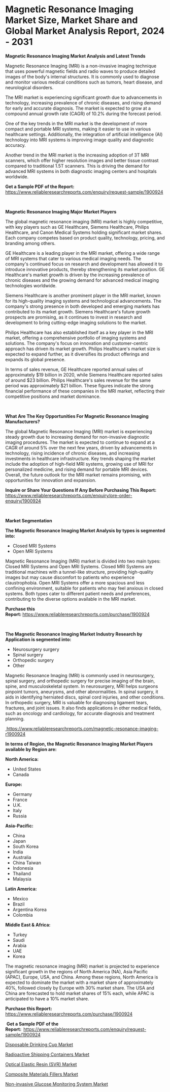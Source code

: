 <p><h1>Magnetic Resonance Imaging Market Size, Market Share and Global Market Analysis Report, 2024 - 2031</h1></p><p><strong>Magnetic Resonance Imaging Market Analysis and Latest Trends</strong></p>
<p><p>Magnetic Resonance Imaging (MRI) is a non-invasive imaging technique that uses powerful magnetic fields and radio waves to produce detailed images of the body's internal structures. It is commonly used to diagnose and monitor various medical conditions such as tumors, heart disease, and neurological disorders.</p><p>The MRI market is experiencing significant growth due to advancements in technology, increasing prevalence of chronic diseases, and rising demand for early and accurate diagnosis. The market is expected to grow at a compound annual growth rate (CAGR) of 10.2% during the forecast period.</p><p>One of the key trends in the MRI market is the development of more compact and portable MRI systems, making it easier to use in various healthcare settings. Additionally, the integration of artificial intelligence (AI) technology into MRI systems is improving image quality and diagnostic accuracy.</p><p>Another trend in the MRI market is the increasing adoption of 3T MRI scanners, which offer higher resolution images and better tissue contrast compared to traditional 1.5T scanners. This is driving the demand for advanced MRI systems in both diagnostic imaging centers and hospitals worldwide.</p></p>
<p><strong>Get a Sample PDF of the Report:&nbsp;</strong> <a href="https://www.reliableresearchreports.com/enquiry/request-sample/1900924">https://www.reliableresearchreports.com/enquiry/request-sample/1900924</a></p>
<p>&nbsp;</p>
<p><strong>Magnetic Resonance Imaging Major Market Players</strong></p>
<p><p>The global magnetic resonance imaging (MRI) market is highly competitive, with key players such as GE Healthcare, Siemens Healthcare, Philips Healthcare, and Canon Medical Systems holding significant market shares. Each company competes based on product quality, technology, pricing, and branding among others.</p><p>GE Healthcare is a leading player in the MRI market, offering a wide range of MRI systems that cater to various medical imaging needs. The company's continued focus on research and development has allowed it to introduce innovative products, thereby strengthening its market position. GE Healthcare's market growth is driven by the increasing prevalence of chronic diseases and the growing demand for advanced medical imaging technologies worldwide.</p><p>Siemens Healthcare is another prominent player in the MRI market, known for its high-quality imaging systems and technological advancements. The company's strong presence in both developed and emerging markets has contributed to its market growth. Siemens Healthcare's future growth prospects are promising, as it continues to invest in research and development to bring cutting-edge imaging solutions to the market.</p><p>Philips Healthcare has also established itself as a key player in the MRI market, offering a comprehensive portfolio of imaging systems and solutions. The company's focus on innovation and customer-centric approach has driven its market growth. Philips Healthcare's market size is expected to expand further, as it diversifies its product offerings and expands its global presence.</p><p>In terms of sales revenue, GE Healthcare reported annual sales of approximately $19 billion in 2020, while Siemens Healthcare reported sales of around $23 billion. Philips Healthcare's sales revenue for the same period was approximately $21 billion. These figures indicate the strong financial performance of these companies in the MRI market, reflecting their competitive positions and market dominance.</p></p>
<p>&nbsp;</p>
<p><strong>What Are The Key Opportunities For Magnetic Resonance Imaging Manufacturers?</strong></p>
<p><p>The global Magnetic Resonance Imaging (MRI) market is experiencing steady growth due to increasing demand for non-invasive diagnostic imaging procedures. The market is expected to continue to expand at a CAGR of around 5% over the next few years, driven by advancements in technology, rising incidence of chronic diseases, and increasing investments in healthcare infrastructure. Key trends shaping the market include the adoption of high-field MRI systems, growing use of MRI for personalized medicine, and rising demand for portable MRI devices. Overall, the future outlook for the MRI market remains promising, with opportunities for innovation and expansion.</p></p>
<p><strong>Inquire or Share Your Questions If Any Before Purchasing This Report:</strong> <a href="https://www.reliableresearchreports.com/enquiry/pre-order-enquiry/1900924">https://www.reliableresearchreports.com/enquiry/pre-order-enquiry/1900924</a></p>
<p>&nbsp;</p>
<p><strong>Market Segmentation</strong></p>
<p><strong>The Magnetic Resonance Imaging Market Analysis by types is segmented into:</strong></p>
<p><ul><li>Closed MRI Systems</li><li>Open MRI Systems</li></ul></p>
<p><p>Magnetic Resonance Imaging (MRI) market is divided into two main types: Closed MRI Systems and Open MRI Systems. Closed MRI Systems are traditional machines with a tunnel-like structure, providing high-quality images but may cause discomfort to patients who experience claustrophobia. Open MRI Systems offer a more spacious and less confining environment, suitable for patients who may feel anxious in closed systems. Both types cater to different patient needs and preferences, contributing to the diverse options available in the MRI market.</p></p>
<p><strong>Purchase this Report:&nbsp;</strong><a href="https://www.reliableresearchreports.com/purchase/1900924">https://www.reliableresearchreports.com/purchase/1900924</a></p>
<p>&nbsp;</p>
<p><strong>The Magnetic Resonance Imaging Market Industry Research by Application is segmented into:</strong></p>
<p><ul><li>Neurosurgery surgery</li><li>Spinal surgery</li><li>Orthopedic surgery</li><li>Other</li></ul></p>
<p><p>Magnetic Resonance Imaging (MRI) is commonly used in neurosurgery, spinal surgery, and orthopedic surgery for precise imaging of the brain, spine, and musculoskeletal system. In neurosurgery, MRI helps surgeons pinpoint tumors, aneurysms, and other abnormalities. In spinal surgery, it aids in identifying herniated discs, spinal cord injuries, and other conditions. In orthopedic surgery, MRI is valuable for diagnosing ligament tears, fractures, and joint issues. It also finds applications in other medical fields, such as oncology and cardiology, for accurate diagnosis and treatment planning.</p></p>
<p><a href="https://www.reliableresearchreports.com/magnetic-resonance-imaging-r1900924">&nbsp;https://www.reliableresearchreports.com/magnetic-resonance-imaging-r1900924</a></p>
<p><strong>In terms of Region, the Magnetic Resonance Imaging Market Players available by Region are:</strong></p>
<p>
    <p> <strong> North America: </strong>
        <ul>
            <li>United States</li>
            <li>Canada</li>
        </ul>
        </p> 
    <p> <strong> Europe: </strong>
        <ul>
            <li>Germany</li>
            <li>France</li>
            <li>U.K.</li>
            <li>Italy</li>
            <li>Russia</li>
        </ul>
        </p> 
    <p> <strong> Asia-Pacific: </strong>
        <ul>
            <li>China</li>
            <li>Japan</li>
            <li>South Korea</li>
            <li>India</li>
            <li>Australia</li>
            <li>China Taiwan</li>
            <li>Indonesia</li>
            <li>Thailand</li>
            <li>Malaysia</li>
        </ul>
        </p> 
    <p> <strong> Latin America: </strong>
        <ul>
            <li>Mexico</li>
            <li>Brazil</li>
            <li>Argentina Korea</li>
            <li>Colombia</li>
        </ul>
        </p> 
    <p> <strong> Middle East & Africa: </strong>
        <ul>
            <li>Turkey</li>
            <li>Saudi</li>
            <li>Arabia</li>
            <li>UAE</li>
            <li>Korea</li>
        </ul>
    </p>
    </p>
<p><p>The magnetic resonance imaging (MRI) market is projected to experience significant growth in the regions of North America (NA), Asia Pacific (APAC), Europe, USA, and China. Among these regions, North America is expected to dominate the market with a market share of approximately 40%, followed closely by Europe with 30% market share. The USA and China are forecasted to hold market shares of 15% each, while APAC is anticipated to have a 10% market share.</p></p>
<p><strong>Purchase this Report: </strong><a href="https://www.reliableresearchreports.com/purchase/1900924">https://www.reliableresearchreports.com/purchase/1900924</a></p>
<p>&nbsp;<strong>Get a Sample PDF of the Report:&nbsp;&nbsp;</strong><a href="https://www.reliableresearchreports.com/enquiry/request-sample/1900924">https://www.reliableresearchreports.com/enquiry/request-sample/1900924</a></p>
<p><strong></strong></p>
<p><p><a href="https://issuu.com/reportprime-2/docs/disposable-drinking-cup-market-size-2030.pptx">Disposable Drinking Cup Market</a></p><p><a href="https://issuu.com/reportprime-2/docs/radioactive-shipping-containers-market-size-2030.p">Radioactive Shipping Containers Market</a></p><p><a href="https://github.com/nicoletavirag/Market-Research-Report-List-4/blob/main/optical-elastic-resin-svr-market.md">Optical Elastic Resin (SVR) Market</a></p><p><a href="https://www.linkedin.com/pulse/insights-composite-materials-fillers-market-size-which-expanding-pym6f">Composite Materials Fillers Market</a></p><p><a href="https://github.com/mauripalmi/Market-Research-Report-List-4/blob/main/non-invasive-glucose-monitoring-system-market.md">Non-invasive Glucose Monitoring System Market</a></p></p>